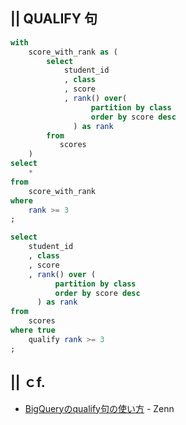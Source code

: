 ## || QUALIFY 句

```sql
with
    score_with_rank as (
        select
            student_id
            , class
            , score
            , rank() over(
                  partition by class
                  order by score desc
              ) as rank
        from
           scores
    )
select 
    *
from
    score_with_rank
where
    rank >= 3
;
```
```sql
select
    student_id
    , class
    , score
    , rank() over (
          partition by class
          order by score desc
      ) as rank
from
    scores
where true
    qualify rank >= 3
;
```


## || ｃf.
+ [BigQueryのqualify句の使い方](https://zenn.dev/hrkh/articles/hatena-20210615-124624) - Zenn

